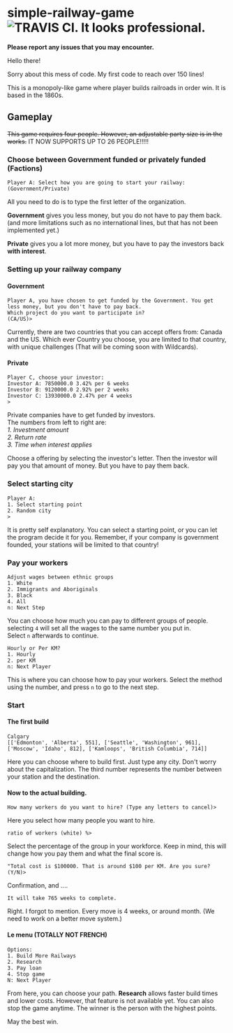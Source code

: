 # simple-railway-game  ![TRAVIS CI. It looks professional.](https://travis-ci.com/justaboredkid/simple-railway-game.svg?branch=master)


**Please report any issues that you may encounter.**  

Hello there!

Sorry about this mess of code. My first code to reach over 150 lines!

This is a monopoly-like game where player builds railroads in order win. It is based in the 1860s.

## Gameplay

~~This game requires four people. However, an adjustable party size is in the works.~~
IT NOW SUPPORTS UP TO 26 PEOPLE!!!!!

### Choose between Government funded or privately funded (Factions)

```
Player A: Select how you are going to start your railway: (Government/Private)
```

All you need to do is to type the first letter of the organization.

**Government** gives you less money, but you do not have to pay them back. (and more limitations such as no international lines, but that has not been implemented yet.)

**Private** gives you a lot more money, but you have to pay the investors back **with interest**.

### Setting up your railway company

#### Government

```
Player A, you have chosen to get funded by the Government. You get less money, but you don't have to pay back.
Which project do you want to participate in?
(CA/US)>
```

Currently, there are two countries that you can accept offers from: Canada and the US. Which ever Country you choose, you are limited to that country, with unique challenges (That will be coming soon with Wildcards).  



#### Private

```
Player C, choose your investor:
Investor A: 7850000.0 3.42% per 6 weeks
Investor B: 9120000.0 2.92% per 2 weeks
Investor C: 13930000.0 2.47% per 4 weeks
>
```
Private companies have to get funded by investors.  
The numbers from left to right are:  
*1. Investment amount*  
*2. Return rate*  
*3. Time when interest applies*  

Choose a offering by selecting the investor's letter. Then the investor will pay you that amount of money. But you have to pay them back.  

### Select starting city

```
Player A:
1. Select starting point
2. Random city
>
```  
It is pretty self explanatory. You can select a starting point, or you can let the program decide it for you. Remember, if your company is government founded, your stations will be limited to that country!

### Pay your workers  

```
Adjust wages between ethnic groups
1. White
2. Immigrants and Aboriginals
3. Black
4. All
n: Next Step
```  
You can choose how much you can pay to different groups of people. selecting `4` will set all the wages to the same number you put in.  
Select `n` afterwards to continue.  
```
Hourly or Per KM?
1. Hourly
2. per KM
n: Next Player
```  
This is where you can choose how to pay your workers. Select the method using the number, and press `n` to go to the next step.  
### Start

#### The first build
```
Calgary
[['Edmonton', 'Alberta', 551], ['Seattle', 'Washington', 961], ['Moscow', 'Idaho', 812], ['Kamloops', 'British Columbia', 714]]
```  
Here you can choose where to build first. Just type any city. Don't worry about the capitalization. The third number represents the number between your station and the destination.
#### Now to the actual building.
```
How many workers do you want to hire? (Type any letters to cancel)>
```  
Here you select how many people you want to hire.  
```
ratio of workers (white) %>
```
Select the percentage of the group in your workforce. Keep in mind, this will change how you pay them and what the final score is.  
```
"Total cost is $100000. That is around $100 per KM. Are you sure? (Y/N)>
```
Confirmation, and ....


```
It will take 765 weeks to complete.
```  
Right. I forgot to mention. Every move is 4 weeks, or around month. (We need to work on a better move system.)
#### Le menu (TOTALLY NOT FRENCH)
```
Options:
1. Build More Railways
2. Research
3. Pay loan
4. Stop game
N: Next Player
```  
From here, you can choose your path. **Research** allows faster build times and lower costs. However, that feature is not available yet. You can also stop the game anytime. The winner is the person with the highest points.  

May the best win.
